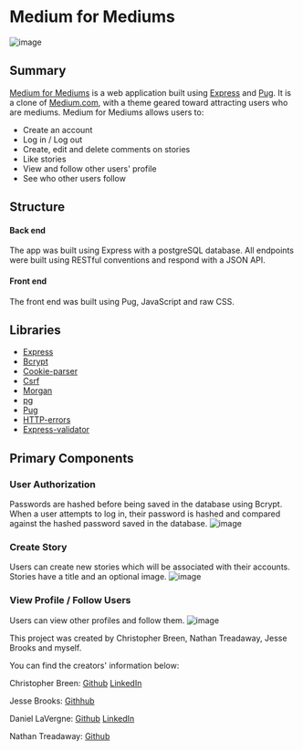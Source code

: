 # Medium for Mediums

![image](https://user-images.githubusercontent.com/58845762/147298102-fc5edebb-702e-4987-8957-d0ac201056ea.png)

## Summary

[Medium for Mediums](https://medium-for-mediums.herokuapp.com/?) is a web application built using [Express](https://expressjs.com/) and [Pug](https://pugjs.org/api/getting-started.html). It is a clone of [Medium.com](https://medium.com), with a theme geared toward attracting users who are mediums. Medium for Mediums allows users to:
- Create an account
- Log in / Log out
- Create, edit and delete comments on stories
- Like stories
- View and follow other users' profile
- See who other users follow

## Structure
#### Back end

The app was built using Express with a postgreSQL database. All endpoints were built using RESTful conventions and respond with a JSON API. 

#### Front end

The front end was built using Pug, JavaScript and raw CSS. 

## Libraries
- [Express](https://expressjs.com/)
- [Bcrypt](https://www.npmjs.com/package/bcrypt)
- [Cookie-parser](https://www.npmjs.com/package/cookie-parser)
- [Csrf](https://www.npmjs.com/package/csrf)
- [Morgan](https://www.npmjs.com/package/morgan)
- [pg](https://www.npmjs.com/package/pg)
- [Pug](https://pugjs.org/api/getting-started.html)
- [HTTP-errors](https://www.npmjs.com/package/http-errors)
- [Express-validator](https://express-validator.github.io/docs/)

## Primary Components
### User Authorization
Passwords are hashed before being saved in the database using Bcrypt. When a user attempts to log in, their password is hashed and compared against the hashed password saved in the database. 
![image](https://user-images.githubusercontent.com/58845762/147297848-799706ac-00f3-46a4-a638-308faeb90cd7.png)

### Create Story
Users can create new stories which will be associated with their accounts. Stories have a title and an optional image.
![image](https://user-images.githubusercontent.com/58845762/147298385-984f690f-9241-43e7-b056-a110aea1ff00.png)

### View Profile / Follow Users
Users can view other profiles and follow them.
![image](https://user-images.githubusercontent.com/58845762/147299590-a1d8d9f8-a153-4a43-b66d-cd88d8425bb3.png)


This project was created by Christopher Breen, Nathan Treadaway, Jesse Brooks and myself. 

You can find the creators' information below:

Christopher Breen: [Github](https://github.com/breencf)   [LinkedIn](https://www.linkedin.com/in/breencf/)

Jesse Brooks: [Githhub](https://github.com/Josso7)

Daniel LaVergne: [Github](https://github.com/DanielLaV) [LinkedIn](https://www.linkedin.com/in/daniel-lavergne-137772206/)

Nathan Treadaway: [Github](https://github.com/ta-cos)
